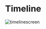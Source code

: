 # Timeline

![timelinescreen](https://github.com/vladlysenka/Timeline/assets/102718510/4d7a7c08-9649-41d2-9135-f9120d5d1082=250x500)
